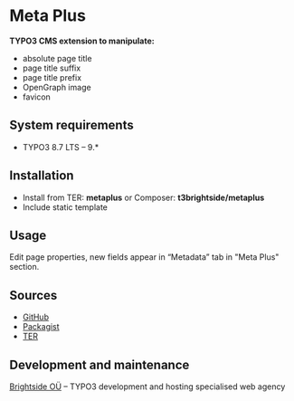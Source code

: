 # Meta Plus

**TYPO3 CMS extension to manipulate:**
- absolute page title
- page title suffix
- page title prefix
- OpenGraph image
- favicon

## System requirements
- TYPO3 8.7 LTS – 9.*

## Installation
-  Install from TER: **metaplus** or Composer: **t3brightside/metaplus**
-  Include static template

## Usage

Edit page properties, new fields appear in “Metadata” tab in "Meta Plus" section.

## Sources
-  [GitHub](https://github.com/t3brightside/metaplus)
-  [Packagist](https://packagist.org/packages/t3brightside/metaplus)
- [TER](https://extensions.typo3.org/extension/metaplus/)

## Development and maintenance

[Brightside OÜ](https://t3brightside.com) – TYPO3 development and hosting specialised web agency
